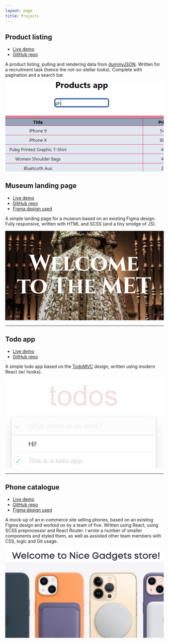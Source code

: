 ```yaml
---
layout: page
title: Projects
---
```


## Product listing

* [Live demo](https://ctgd.xyz/tsttsk-products-render/)
* [GitHub repo](https://github.com/ctgdprzyb/tsttsk-products-render)

A product listing, pulling and rendering data from [dummyJSON](https://dummyjson.com/). Written for a recruitment task (hence the not-so-stellar looks).
Complete with pagination and a search bar.

![Screenshot of the product listing](/assets/images/listing_scr.png)

## Museum landing page

* [Live demo](https://ctgd.xyz/museum_landing_page/)
* [GitHub repo](https://github.com/ctgdprzyb/museum_landing_page)
* [Figma design used](https://www.figma.com/file/lSR1m42L9YwzQwzzxKwHpw/THE-MET)

A simple landing page for a museum based on an existing Figma design. Fully responsive, written with HTML and SCSS (and a tiny smidge of JS).

![Screenshot of the landing page](/assets/images/museum_scr.png)

***

## Todo app

* [Live demo](https://ctgd.xyz/todo-app/)
* [GitHub repo](https://github.com/ctgdprzyb/todo-app)

A simple todo app based on the [TodoMVC](https://todomvc.com/) design, written using modern React (w/ hooks).

![Screenshot of the todo app](/assets/images/todos_scr.png)

***

## Phone catalogue

* [Live demo](https://fe-mar23-undefined.github.io/product_catalog/)
* [GitHub repo](https://github.com/fe-mar23-undefined/product_catalog)
* [Figma design used](https://www.figma.com/file/T5ttF21UnT6RRmCQQaZc6L/Phone-catalog-(V2)-Original)

A mock-up of an e-commerce site selling phones, based on an existing Figma design and worked on by a team of five. Written using React, using SCSS preprocessor and React Router. I wrote a number of smaller components and styled them, as well as assisted other team members with CSS, logic and Git usage.

![Screenshot of the phone catalogue](/assets/images/phones_scr.png)